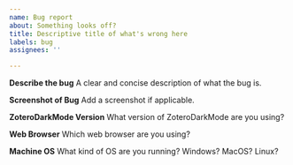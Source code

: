 ```yaml
---
name: Bug report
about: Something looks off?
title: Descriptive title of what's wrong here
labels: bug
assignees: ''

---
```


**Describe the bug**
A clear and concise description of what the bug is.

**Screenshot of Bug**
Add a screenshot if applicable.

**ZoteroDarkMode Version**
What version of ZoteroDarkMode are you using?

**Web Browser**
Which web browser are you using?

**Machine OS**
What kind of OS are you running? Windows? MacOS? Linux?
